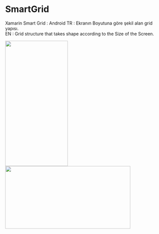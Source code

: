 # SmartGrid
 Xamarin Smart Grid : Android
TR : Ekranın Boyutuna göre şekil alan grid yapısı. <br/>
EN : Grid structure that takes shape according to the Size of the Screen. <br/>


<img src="https://user-images.githubusercontent.com/92273328/180167527-b04128c6-5ed8-4826-9d11-6604b3914351.jpg" data-canonical-src="https://user-images.githubusercontent.com/92273328/180167527-b04128c6-5ed8-4826-9d11-6604b3914351.jpg" width="200" height="400" />
<img src="https://user-images.githubusercontent.com/92273328/180168494-d064a9fd-7df2-41ff-bdbe-dbd37b13bc40.jpg" data-canonical-src="https://user-images.githubusercontent.com/92273328/180168494-d064a9fd-7df2-41ff-bdbe-dbd37b13bc40.jpg" width="400" height="200" />
